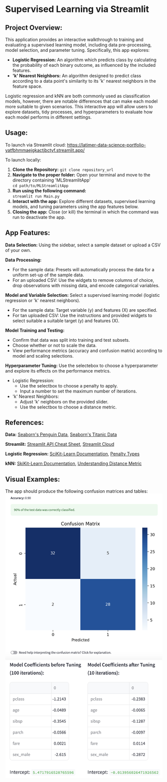 # Supervised Learning via Streamlit


## Project Overview: 
This application provides an interactive walkthrough to training and evaluating a supervised learning model, including data pre-processing, model selection, and parameter tuning. Specifically, this app explores:

- **Logistic Regression:** An algorithm which predicts class by calculating the probability of each binary outcome, as influenced by the included features.
- **'k' Nearest Neighbors:** An algorithm designed to predict class according to a data point's similarity to its 'k' nearest neighbors in the feature space.

Logistic regression and kNN are both commonly used as classification models, however, there are notable differences that can make each model more suitable to given scenarios. This interactive app will allow users to explore datasets, tidy processes, and hyperparameters to evaluate how each model performs in different settings. 

## Usage:
To launch via Streamlit cloud:
https://latimer-data-science-portfolio-yatfbhmmaejgkactjbctyf.streamlit.app/

To launch locally:
1. **Clone the Repository:**
   `git clone repository_url`
2. **Navigate to the proper folder:** Open your terminal and move to the directory containing 'MLStreamlitApp'  
   `cd path/to/MLStreamlitApp`
3. **Run using the following command:**  
   `streamlit run Main.py`
4. **Interact with the app:** Explore different datasets, supervised learning models, and tuning parameters using the app features below.
5. **Closing the app:** Close (or kill) the terminal in which the command was run to deactivate the app.

## App Features:
**Data Selection:** Using the sidebar, select a sample dataset or upload a CSV of your own.

**Data Processing:** 
- For the sample data: Presets will automatically process the data for a uniform set-up of the sample data.
- For an uploaded CSV: Use the widgets to remove columns of choice, drop observations with missing data, and encode categorical variables.

**Model and Variable Selection:** Select a supervised learning model (logistic regression or 'k' nearest neighbors).
- For the sample data: Target variable (y) and features (X) are specified.
- For tan uploaded CSV: Use the instructions and provided widgets to select suitable a suitable target (y) and features (X).
    
**Model Training and Testing:**
- Confirm that data was split into training and test subsets.
- Choose whether or not to scale the data.
- View performance metrics (accuracy and confusion matrix) according to model and scaling selections.

**Hyperparameter Tuning:** Use the selectebox to choose a hyperparameter and explore its effects on the performance metrics.
- Logistic Regression:
  - Use the selectbox to choose a penalty to apply. 
  - Input a number to set the maximum number of iterations.
- 'k' Nearest Neighbors:
  - Adjust 'k' neighbors on the provided slider.
  - Use the selectbox to choose a distance metric.

## References:
**Data:** [Seaborn's Penguin Data](https://www.kaggle.com/code/tirendazacademy/penguin-dataset-data-visualization-with-seaborn), [Seaborn's Titanic Data](https://www.kaggle.com/code/roblexnana/data-viz-tutorial-with-titanic-and-seaborn)

**Streamlit:** [Streamlit API Cheat Sheet](https://docs.streamlit.io/develop/quick-reference/cheat-sheet), [Streamlit Cloud](https://docs.streamlit.io/deploy/streamlit-community-cloud/deploy-your-app)

**Logistic Regression:** [SciKit-Learn Documentation](https://scikit-learn.org/stable/modules/generated/sklearn.linear_model.LogisticRegression.html), [Penalty Types](https://www.statisticshowto.com/regularization/)

**kNN:** [SkiKit-Learn Documentation](https://scikit-learn.org/stable/modules/generated/sklearn.neighbors.KNeighborsClassifier.html), [Understanding Distance Metric](https://www.geeksforgeeks.org/how-to-choose-the-right-distance-metric-in-knn/)

## Visual Examples:
The app should produce the following confusion matrices and tables:
![Confusion matrix](Images/conf-mat.png)
![Coefficient table](Images/log-reg-coef.png)
